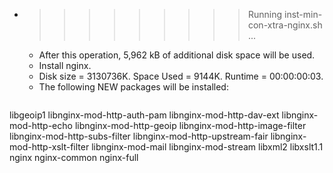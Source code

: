 * >>>>>>>>> Running inst-min-con-xtra-nginx.sh ...
  * After this operation, 5,962 kB of additional disk space will be used.
  * Install nginx.
  * Disk size = 3130736K. Space Used = 9144K. Runtime = 00:00:00:03.
  * The following NEW packages will be installed:
  ```bash
libgeoip1 libnginx-mod-http-auth-pam libnginx-mod-http-dav-ext libnginx-mod-http-echo libnginx-mod-http-geoip
libnginx-mod-http-image-filter libnginx-mod-http-subs-filter libnginx-mod-http-upstream-fair libnginx-mod-http-xslt-filter libnginx-mod-mail
libnginx-mod-stream libxml2 libxslt1.1 nginx nginx-common
nginx-full
  ```
